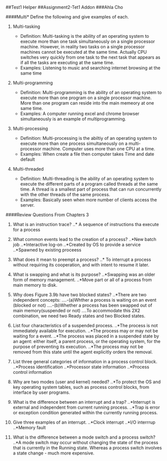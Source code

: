 
##Test1 Helper
##Assignment2-Tet1 Addon
###Ahla Cho


####Multi\*
Define the following and give examples of each.

1. Multi-tasking
   - Definition: Multi-tasking is the ability of an operating system to execute more than one task simultaneously on a single processor      machine. However, in reality two tasks on a single processor machines cannot be executed at the same time. 
     Actually CPU switches very quickly from one task to the next task that appears as if all the tasks are executing at the same time. 
   - Examples: Listening to music and searching internet browsing at the same time

2. Multi-programming
   - Definition: Multi-programming is the ability of an operating system to execute more than one program on a single processor machine.      More than one program can reside into the main memeory at one same time.
   - Examples: A computer running excel and chrome browser simultaneously is an example of multiprogramming.

3. Multi-processing
   - Definition: Multi-processing is the abiltiy of an operating system to execute more than one process simultaneously on a multi-          processor machine. Computer uses more than one CPU at a time.
   - Examples: When create a file then computer takes Time and date default

4. Multi-threaded
   - Definition: Multi-threading is the ability of an operating system to execute the different parts of a program called threads at the      same time. A thread is a smallest part of process that can run concurrently with the other threads of the same process.
   - Examples: Basically seen when more number of clients access the server.


####Review Questions From Chapters 3

1. What is an instruction trace?
..* A sequence of instructions tha execute for a process

2. What common events lead to the creation of a process?
..*New batch job
..*Interactive log-on
..*Created by OS to provide a service
..*Spawned by existing proceess

3. What does it mean to preempt a process?
..* To interrupt a process without requiring its cooperation, and with intent to resume it later.

4. What is swapping and what is its purpose?
..*Swapping was an older form of memory management. 
..*Move part or all of a process from main memory to disk.
 

5. Why does Figure 3.9b have two blocked states?
..*There are two independent concepts:
....-(a)Whther a process is waiting on an event (blocked or not)
....-(b)Whether a process has been swapped out of main memory(suspended or not)
....To accommodate this 2X2 combination, we need two Ready states and two Blocked states.

6. List four characteristics of a suspended process.
..*The process is not immediately available for execution.
..*The process may or may not be waiting for a event.
..*The process was placed in a suspended state by an agent: either itself, a parent process, or the operating system, for the purpose of preventing its execution.
..*The process may not be removed from this state until the agent explicitly orders the removal.

7. List three general categories of information in a process control block.
..*Process identification
..*Processor state information
..*Process control information

8. Why are two modes (user and kernel) needed?
..*To protect the OS and key operating system tables, such as process control blocks, from interface by user programs.

9. What is the difference between an interrupt and a trap?
..*Interrupt is external and independent from current running process.
..*Trap is error or exception condition generated within the currently running process.

10. Give three examples of an interrupt.
..*Clock interrupt
..*I/O interrrup
..*Memory fault

11. What is the difference between a mode switch and a process switch?
..*A mode switch may occur without changing the state of the process that is currently in the Running state. Whereas a process switch involves a state change - much more expensive.

